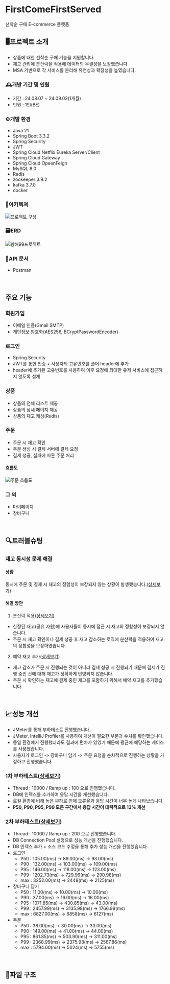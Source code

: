 # FirstComeFirstServed
선착순 구매 E-commerce 플랫폼

## 🖥️프로젝트 소개
- 상품에 대한 선착순 구매 기능을 지원합니다.
- 재고 관리에 분산락을 적용해 데이터의 무결성을 보장했습니다.
- MSA 기반으로 각 서비스를 분리해 유연성과 확장성을 높였습니다.
  
### 🕰️개발 기간 및 인원
- 기간 : 24.08.07 ~ 24.09.03(1개월)
- 인원 : 1인(BE)
### ⚙️개발 환경
- Java 21
- Spring Boot 3.3.2
- Spring Security
- JWT
- Spring Cloud Netflix Eureka Server/Client
- Spring Cloud Gateway
- Spring Cloud OpeenFeign
- MySQL 8.0
- Redis
- zookeeper 3.9.2
- kafka 3.7.0
- docker
### 🔧아키텍쳐
![프로젝트 구성](https://github.com/user-attachments/assets/4a2119e9-a5ce-442f-b811-3b462aa38fb2)
### 🗃️ERD
![항해99프로젝트](https://github.com/user-attachments/assets/4f50654d-a5f2-43d1-aebb-9c52e02f7c90)
### 📜API 문서
- Postman
<br>

## 주요 기능
### 회원가입
- 이메일 인증(Gmail SMTP)
- 개인정보 암호화(AES256, BCryptPasswordEncoder)

### 로그인
- Spring Security
- JWT를 통한 인증 + 사용자의 고유번호를 풀어 header에 추가
- header에 추가된 고유번호를 사용하여 이후 요청에 최대한 유저 서비스에 접근하지 않도록 설계

### 상품
- 상품의 전체 리스트 제공
- 상품의 상세 페이지 제공
- 상품의 재고 캐싱(Redis)

### 주문
- 주문 시 재고 확인
- 주문 생성 시 결제 서버에 결제 요청
- 결제 성공, 실패에 따른 주문 처리
#### 흐름도
![주문 흐름도](https://github.com/user-attachments/assets/bdb5804b-9b5b-4ad0-99eb-86da308c580a)

### 그 외
- 마이페이지
- 장바구니
<br>

## 🔍트러블슈팅
### 재고 동시성 문제 해결
#### 상황
동시에 주문 및 결제 시 재고의 정합성이 보장되지 않는 상황이 발생했습니다.([상세보기](https://www.notion.so/1-114e1a8b341b4a498e0a8c57887d2d13))
#### 해결 방안
1. 분산락 적용([상세보기](https://www.notion.so/2-Redis-01677c4b466044138e20ea07bdf660f6))
- 한정된 재고(공유 자원)에 사용자들이 동시에 접근 시 재고의 정합성이 보장되지 않습니다.
- 주문 시 재고 확인이나 결제 성공 후 재고 감소하는 로직에 분산락을 적용하여 재고의 정합성을 보장하였습니다.

2. 예약 재고 추가([상세보기](https://www.notion.so/3-9763cb91d21b4453a12a6f7ead28b803))
- 재고 감소가 주문 시 진행되는 것이 아니라 결제 성공 시 진행되기 때문에 결제가 진행 중인 건에 대해 재고가 정확하게 반영되지 않습니다.
- 주문 시 확인하는 재고에 결제 중인 재고를 포함하기 위해서 예약 재고를 추가했습니다.
<br>

## 📈성능 개선
- JMeter를 통해 부하테스트 진행했습니다.
- JMeter, IntelliJ Profiler를 사용하여 개선이 필요한 부분과 수치를 확인했습니다.
- 동일 환경에서 진행했더라도 결과에 편차가 있었기 때문에 평균에 해당하는 케이스를 사용했습니다.
- 사용자가 로그인 -> 장바구니 담기 -> 주문 요청을 순차적으로 진행하는 상황을 가정하고 진행했습니다.
### 1차 부하테스트([상세보기](https://www.notion.so/1-2bc289254d3342eaa3859d9c1a945bde))
- Thread : 10000 / Ramp up : 100 으로 진행했습니다.
- DB에 인덱스를 추가하여 응답 시간을 개선했습니다.
- 로컬 환경에 비해 높은 부하로 인해 오류율과 응답 시간이 너무 높게 나타났습니다.
- <b>P50, P90, P95, P99 모든 구간에서 응답 시간이 대략적으로 13% 개선</b>

### 2차 부하테스트([상세보기](https://www.notion.so/2-492bb91a9cdd4616a821b6b083029b88))
- Thread : 10000 / Ramp up : 200 으로 진행했습니다.
- DB Connection Pool 설정으로 성능 개선을 진행했습니다.
- DB 인덱스 추가 + 소스 코드 수정을 통해 추가 성능 개선을 진행했습니다.
- 로그인
  - P50 : 105.00(ms) → 89.00(ms) → 93.00(ms)
  - P90 : 132.00(ms) → 103.00(ms) → 109.00(ms)
  - P95 : 146.00(ms) → 118.00(ms) → 123.00(ms)
  - P99 : 1202.73(ms) → 729.96(ms) → 290.98(ms)
  - max : 3252.00(ms) → 2448(ms) → 2125(ms)
- 장바구니 담기
  - P50 : 11.00(ms) → 10.00(ms) → 10.00(ms)
  - P90 : 37.00(ms) → 16.00(ms) → 16.00(ms)
  - P95 : 1071.85(ms) → 430.85(ms) → 43.00(ms)
  - P99 : 2457.99(ms) → 3135.98(ms) → 1766.99(ms)
  - max : 6827.00(ms) → 6858(ms) → 6127(ms)
- 주문
  - P50 : 38.00(ms) → 30.00(ms) → 33.00(ms)
  - P90 : 149.00(ms) → 41.00(ms) → 44.00(ms)
  - P95 : 861.85(ms) → 503.90(ms) → 311.00(ms)
  - P99 : 2368.99(ms) → 2375.98(ms) → 2567.86(ms)
  - max : 5794.00(ms) → 5024(ms) → 5755(ms)

<br>

## 📂파일 구조
